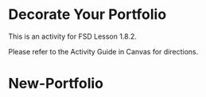 # Decorate Your Portfolio

This is an activity for FSD Lesson 1.8.2.

Please refer to the Activity Guide in Canvas for directions.
# New-Portfolio

